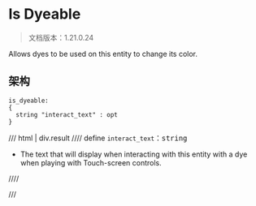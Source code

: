 # Is Dyeable

> 文档版本：1.21.0.24

Allows dyes to be used on this entity to change its color.

## 架构

```mcschema
is_dyeable:
{
  string "interact_text" : opt
}

```

/// html | div.result
//// define
`interact_text`：<samp>string</samp>

- The text that will display when interacting with this entity with a dye when playing with Touch-screen controls.


////


///

